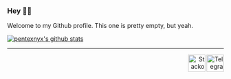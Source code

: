 ### Hey ✌🏻
Welcome to my Github profile. This one is pretty empty, but yeah.


<!--
**PXNX/PXNX** is a ✨ _special_ ✨ repository because its `README.md` (this file) appears on your GitHub profile.

Here are some ideas to get you started:

- 🔭 I’m currently working on ...
- 🌱 I’m currently learning ...
- 👯 I’m looking to collaborate on ...
- 🤔 I’m looking for help with ...
- 💬 Ask me about ...
- 📫 How to reach me: ...
- 😄 Pronouns: ...
- ⚡ Fun fact: ...
-->

[![pentexnyx's github stats](https://github-readme-stats.vercel.app/api?username=PXNX)](https://github.com/PXNX)  



---
<p align="right">
 <a href="https://t.me/pentexnyx"><img align="right" alt="Telegram icon" width="40px" src="https://upload.wikimedia.org/wikipedia/commons/thumb/8/82/Telegram_logo.svg/600px-Telegram_logo.svg.png"/></a><a href="https://stackoverflow.com/users/10905230/pentexnyx"><img align="right" alt="Stackoverflow icon" width="40px" src="https://image.flaticon.com/icons/png/512/2111/2111628.png"/></a>
</p>

